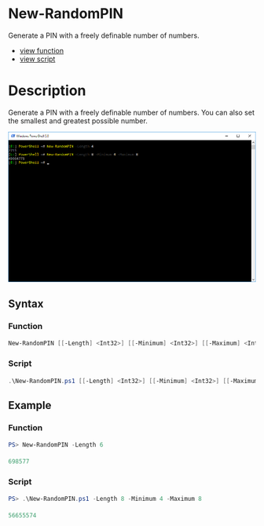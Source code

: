 # New-RandomPIN

Generate a PIN with a freely definable number of numbers.

* [view function](https://github.com/BornToBeRoot/PowerShell/blob/master/Module/LazyAdmin/New-RandomPIN.ps1)
* [view script](https://github.com/BornToBeRoot/PowerShell/blob/master/Scripts/New-RandomPIN.ps1)

# Description

Generate a PIN with a freely definable number of numbers. You can also set the smallest and greatest possible number. 

![Screenshot](Images/New-RandomPIN.png?raw=true)

## Syntax 

### Function

```powershell
New-RandomPIN [[-Length] <Int32>] [[-Minimum] <Int32>] [[-Maximum] <Int32>] [[-CopyToClipboard]] [<CommonParameters>]
```

### Script

```powershell
.\New-RandomPIN.ps1 [[-Length] <Int32>] [[-Minimum] <Int32>] [[-Maximum] <Int32>] [[-CopyToClipboard]] [<CommonParameters>]
```

## Example

### Function

```powershell
PS> New-RandomPIN -Length 6

698577
```

### Script

```powershell
PS> .\New-RandomPIN.ps1 -Length 8 -Minimum 4 -Maximum 8

56655574
```